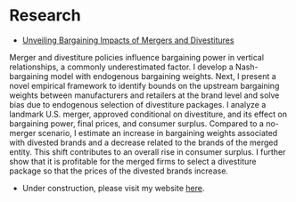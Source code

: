 <html lang="en">
<head>
    <meta charset="UTF-8">
    <meta name="viewport" content="width=device-width, initial-scale=1.0">
</head>
<body>
    <h1>Research</h1>
    <ul>
        <li>
            <a href="https://yanndelaprez.github.io/JMP_November.pdf" target="_blank">
                Unveiling Bargaining Impacts of Mergers and Divestitures
            </a>
        </li>
    </ul>
    <section>
        <p>
            Merger and divestiture policies influence bargaining power in vertical relationships, a commonly underestimated factor. I develop a Nash-bargaining model with endogenous bargaining weights. Next, I present a novel empirical framework to identify bounds on the upstream bargaining weights between manufacturers and retailers at the brand level and solve bias due to endogenous selection of divestiture packages. I analyze a landmark U.S. merger, approved conditional on divestiture, and its effect on bargaining power, final prices, and consumer surplus. Compared to a no-merger scenario, I estimate an increase in bargaining weights associated with divested brands and a decrease related to the brands of the merged entity. This shift contributes to an overall rise in consumer surplus. I further show that it is profitable for the merged firms to select a divestiture package so that the prices of the divested brands increase.
        </p>
    </section>
    <ul>
        <li>
    </section>
                    <p>Under construction, please visit my website <a href="https://sites.google.com/view/yanndelaprez/home?authuser=0" target="_blank">here</a>.</p>

</body>
</html>



